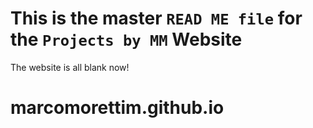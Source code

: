 # This is the master `READ ME file` for the `Projects by MM` Website

The website is all blank now!






# marcomorettim.github.io
